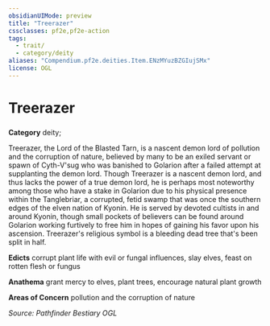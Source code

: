 ```yaml
---
obsidianUIMode: preview
title: "Treerazer"
cssclasses: pf2e,pf2e-action
tags:
  - trait/
  - category/deity
aliases: "Compendium.pf2e.deities.Item.ENzMYuzBZGIujSMx"
license: OGL
---
```

# Treerazer

### 

**Category** deity; 




Treerazer, the Lord of the Blasted Tarn, is a nascent demon lord of pollution and the corruption of nature, believed by many to be an exiled servant or spawn of Cyth-V'sug who was banished to Golarion after a failed attempt at supplanting the demon lord. Though Treerazer is a nascent demon lord, and thus lacks the power of a true demon lord, he is perhaps most noteworthy among those who have a stake in Golarion due to his physical presence within the Tanglebriar, a corrupted, fetid swamp that was once the southern edges of the elven nation of Kyonin. He is served by devoted cultists in and around Kyonin, though small pockets of believers can be found around Golarion working furtively to free him in hopes of gaining his favor upon his ascension. Treerazer's religious symbol is a bleeding dead tree that's been split in half.

**Edicts** corrupt plant life with evil or fungal influences, slay elves, feast on rotten flesh or fungus

**Anathema** grant mercy to elves, plant trees, encourage natural plant growth

**Areas of Concern** pollution and the corruption of nature

*Source: Pathfinder Bestiary*
*OGL*